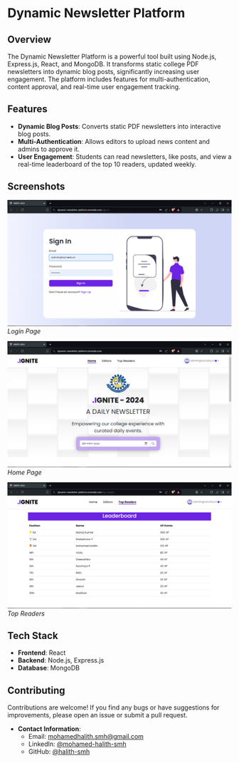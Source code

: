 # Dynamic Newsletter Platform

## Overview

The Dynamic Newsletter Platform is a powerful tool built using Node.js, Express.js, React, and MongoDB. It transforms static college PDF newsletters into dynamic blog posts, significantly increasing user engagement. The platform includes features for multi-authentication, content approval, and real-time user engagement tracking.


## Features

- **Dynamic Blog Posts**: Converts static PDF newsletters into interactive blog posts.
- **Multi-Authentication**: Allows editors to upload news content and admins to approve it.
- **User Engagement**: Students can read newsletters, like posts, and view a real-time leaderboard of the top 10 readers, updated weekly.

## Screenshots
![Login Page](/demo/login.png)
*Login Page*

![Home Page](/demo/home.png)
*Home Page*

![Top Readers Page](/demo//ranking.png)
*Top Readers*

## Tech Stack

- **Frontend**: React
- **Backend**: Node.js, Express.js
- **Database**: MongoDB


## Contributing

Contributions are welcome! If you find any bugs or have suggestions for improvements, please open an issue or submit a pull request.



- **Contact Information**:
  - Email: mohamedhalith.smh@gmail.com
  - LinkedIn: [@mohamed-halith-smh](https://www.linkedin.com/in/mohamed-halith-smh)
  - GitHub: [@halith-smh](https://github.com/halith-smh)